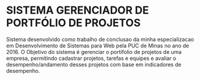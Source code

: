 SISTEMA GERENCIADOR DE PORTFÓLIO DE PROJETOS
=======================

Sistema desenvolvido como trabalho de conclusao da minha especializacao em Desenvolvimento de Sistemas para Web pela PUC de Minas no ano de 2016.
O Objetivo do sistema é gerenciar o portifolio de projetos de uma empresa, permitindo cadastrar projetos, tarefas e equipes e avaliar o desempenho/andamento desses projetos com base em indicadores de desempenho.
